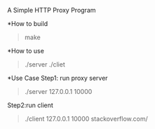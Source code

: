 A Simple HTTP Proxy Program

*How to build
>make

*How to use
>./server <binding IP address> <binding port>
>./cliet <server IP address> <server port> <request URL>

*Use Case
Step1: run proxy server
>./server 127.0.0.1 10000

Step2:run client
>./client 127.0.0.1 10000 stackoverflow.com/